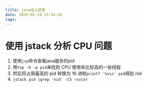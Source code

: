 ```yaml
---
title: java线上排查
date: 2020-05-14 15:54:26
tags:
---
```


# 使用 jstack 分析 CPU 问题

1. 使用`jsp`命令查看java服务的pid
2. 用`top -H -p pid`来找到 CPU 使用率比较高的一些线程
3. 然后将占用最高的 pid 转换为 16 进制`printf '%x\n' pid`得到 nid
4. `jstack pid |grep 'nid' -C5 –color`